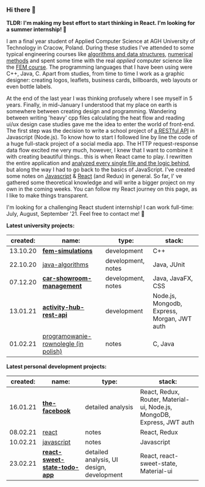 <link href="readme_style.css" rel="stylesheet"></link>

### Hi there 👋

**TLDR: I'm making my best effort to start thinking in React. I'm looking for a summer internship! 👀**

I am a final year student of Applied Computer Science at AGH University of Technology in Cracow, Poland. During these studies I've attended to some typical engineering courses like [algorithms and data structures](https://github.com/gregwell/algorithms-and-data-structures), [numerical methods](https://github.com/gregwell/numerical-methods/tree/master/NumericalMethods3/NumericalMethods3) and spent some time with the real *applied* computer science like the [FEM course](https://github.com/gregwell/fem-simulations). The programming languages that I have been using were C++, Java, C. Apart from studies, from time to time I work as a graphic designer: creating logos, leaflets, business cards, billboards, web layouts or even bottle labels.

At the end of the last year I was thinking profusely where I see myself in 5 years. Finally, in mid-January I understood that my place on earth is somewhere between creating design and programming. Wandering between writing 'heavy' cpp files calculating the heat flow and reading ui/ux design case studies gave me the idea to enter the world of front-end. The first step was the decision to write a school project of [a RESTful API](https://github.com/gregwell/activity-hub) in Javascript (Node.js). To know how to start I followed line by line the code of a huge full-stack project of a social media app. The HTTP request-response data flow excited me very much, however, I knew that I want to combine it with creating beautiful things.. this is when React came to play. I rewritten the entire application and [analyzed every single file and the logic behind](https://github.com/gregwell/the-facebook), but along the way I had to go back to the basics of JavaScript. I've created some notes on [Javascript](https://github.com/gregwell/university-notes/blob/main/english/javascript/javascript.md) & [React](https://github.com/gregwell/university-notes/blob/main/english/javascript/react.md) (and Redux) in general. So far, I' ve gathered some theoretical knowledge and will write a bigger project on my own in the coming weeks. You can follow my React journey on this page, as I like to make things transparent.

I'm looking for a challenging React student internship! I can work full-time: July, August, September '21. Feel free to contact me! 💬

<div class="divtable">
<p><strong>Latest university projects:</strong></p>
<table>
   <thead>
      <tr>
         <th>created:</th>
         <th>name:</th>
         <th>type:</th>
         <th>stack:</th>
      </tr>
   </thead>
   <tbody>
      <tr class="featuredtr">
         <td>13.10.20</td>
         <td><strong><a href="https://github.com/gregwell/fem-simulations">fem-simulations</a></strong></td>
         <td>development</td>
         <td>C++</td>
      </tr>
      <tr>
         <td>22.10.20</td>
         <td><a href="https://github.com/gregwell/java-algorithms">java-algorithms</a></td>
         <td>development, notes</td>
         <td>Java, JUnit</td>
      </tr>
      <tr>
         <td>07.12.20</td>
         <td><strong><a href="https://github.com/gregwell/car-showroom-management">car-showroom-management</a></strong></td>
         <td>development, notes</td>
         <td>Java, JavaFX, CSS</td>
      </tr>
      <tr>
         <td>13.01.21</td>
         <td><strong><a href="https://github.com/gregwell/activity-hub-rest-api">activity-hub-rest-api</a></strong></td>
         <td>development</td>
         <td>Node.js, Mongodb, Express, Morgan, JWT auth</td>
      </tr>
      <tr>
         <td>01.02.21</td>
         <td><a href="https://github.com/gregwell/university-notes/blob/main/polish/programowanie-rownolegle.md">programowanie-rownolegle (in polish)</a></td>
         <td>notes</td>
         <td>C, Java</td>
      </tr>
   </tbody>
</table>
<p><strong>Latest personal development projects:</strong></p>
<table>
   <thead>
      <tr>
         <th>created:</th>
         <th>name:</th>
         <th>type:</th>
         <th>stack:</th>
      </tr>
   </thead>
   <tbody>
      <tr>
         <td>16.01.21</td>
         <td><strong><a href="https://github.com/gregwell/the-facebook">the-facebook</a></strong></td>
         <td>detailed analysis</td>
         <td>React, Redux, Router, Material-ui, Node.js, MongoDB, Express, JWT auth</td>
      </tr>
      <tr>
         <td>08.02.21</td>
         <td><a href="https://github.com/gregwell/university-notes/blob/main/english/javascript/react.md">react</a></td>
         <td>notes</td>
         <td>React, Redux</td>
      </tr>
      <tr>
         <td>10.02.21</td>
         <td><a href="https://github.com/gregwell/university-notes/blob/main/english/javascript/javascript.md">javascript</a></td>
         <td>notes</td>
         <td>Javascript</td>
      </tr>
      <tr>
         <td>23.02.21</td>
         <td><strong><a href="https://github.com/gregwell/react-sweet-state-todo-app">react-sweet-state-todo-app</a></strong></td>
         <td>detailed analysis, UI design, development</td>
         <td>React, react-sweet-state, Material-ui</td>
      </tr>
   </tbody>
</table>
</div>

<!--
**gregwell/gregwell** is a ✨ _special_ ✨ repository because its `README.md` (this file) appears on your GitHub profile.

Here are some ideas to get you started:

- 🔭 I’m currently working on ...
- 🌱 I’m currently learning ...
- 👯 I’m looking to collaborate on ...
- 🤔 I’m looking for help with ...
- 💬 Ask me about ...
- 📫 How to reach me: ...
- 😄 Pronouns: ...
- ⚡ Fun fact: ...
-->
